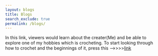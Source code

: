 ```yaml
---
layout: blogs 
title: Blogs
search_exclude: true
permalink: /blogs/
---
```

In this link, viewers would learn about the creater(Me) and be able to explore one of my hobbies which is crocheting. To start looking through how to crochet and the beginnings of it, press this -->>>>[link](crochet.md)
